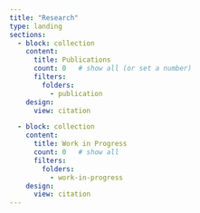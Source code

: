 ```yaml
---
title: "Research"
type: landing
sections:
  - block: collection
    content:
      title: Publications
      count: 0   # show all (or set a number)
      filters:
        folders:
          - publication
    design:
      view: citation

  - block: collection
    content:
      title: Work in Progress
      count: 0   # show all
      filters:
        folders:
          - work-in-progress
    design:
      view: citation
---
```

